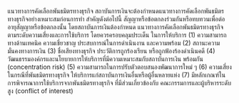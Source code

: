 แนวทางการคัดเลือกพันธมิตรทางธุรกิจ
สถาบันการเงินจะต้องกำหนดแนวทางการคัดเลือกพันธมิตรทางธุรกิจอย่างเหมาะสมก่อนการทำ
สำคัญดังต่อไปนี้
สัญญาหรือข้อตกลงร่วมกันหรือทบทวนเพื่อต่ออายุสัญญาหรือข้อตกลงนั้น โดยสถาบันการเงินต้องกำหนด
แนวทางการคัดเลือกพันธมิตรทางธุรกิจ ตามระดับความเสี่ยงและการใช้บริการ โดยควรครอบคลุมประเด็น
ในการให้บริการ
(1) ความสามารถทางด้านเทคนิค ความเชี่ยวชาญ ประสบการณ์ในการดำเนินงาน และความพร้อม
(2) สถานะความมั่นคงทางการเงิน
(3) ชื่อเสียงทางธุรกิจ ประวัติการถูกร้องเรียน หรือถูกฟ้องร้องดำเนินคดี
(4)
วัฒนธรรมองค์กรและนโยบายการให้บริการที่มีความเหมาะสมกับสถาบันการเงิน
พร้อมกัน (concentration risk)
(5) ความสามารถในการปรับตัวตอบสนองพัฒนาการใหม่ ๆ
(6) ความเสี่ยงในกรณีที่พันธมิตรทางธุรกิจ ให้บริการแก่สถาบันการเงินอื่นหรือผู้อื่นหลายแห่ง
(7) มีหลักเกณฑ์ในการพิจารณาการใช้บริการจากพันธมิตรทางธุรกิจ ที่มีส่วนเกี่ยวข้องกับ
คณะกรรมการและผู้บริหารระดับสูง (conflict of interest)
